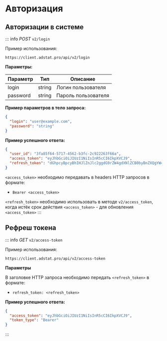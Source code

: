 # Авторизация

## Авторизации в системе

::: info
_POST_ `v2/login`

Пример использования:
```http request
https://client.adstat.pro/api/v2/login
```

__Параметры:__

| Параметр      | Тип       | Описание            |
|---------------|-----------|---------------------|
| login         | string    | Логин пользователя |
| password      | string    | Пароль пользователя|

__Пример параметров в тело запроса:__
```json
{
  "login": "user@example.com",
  "password": "string"
}
```
__Пример успешного ответа:__
```json
{
  "user_id": "3fa85f64-5717-4562-b3fc-2c922263f66a",
  "access_token": "eyJhbGciOiJIUzI1NiIsInR5cCI6IkpXVCJ9",
  "refresh_token": "dGhpcyBpcyBhIHJlZnJlc2ggdG9rZW4gdXNlZCB0byBnZXQgYW4gbmV3IGFjY2VzcyB0b2tlbiB3aGVuIHRoZSBjdXJyZW50IGFjY2VzcyB0b2tlbiBleHBpcmVz"
}
```


`<access_token>` необходимо передавать в headers HTTP запросов в формате:
+ `Bearer <access_token>`

`<refresh_token>` необходимо использовать в методе `v2/access_token`, когда истёк срок действия `<access_token>` - для обновления `<access_token>`
:::

## Рефреш токена

::: info
_GET_ `v2/access-token`

Пример использования:
```http request
https://client.adstat.pro/api/v2/access-token
```

__Параметры__

В заголовке HTTP запроса необходимо передать `<refresh_token>` в формате:
+ `refresh_token: <refresh_token> `

__Пример успешного ответа:__

```json
{
  "access_token": "eyJhbGciOiJIUzI1NiIsInR5cCI6IkpXVCJ9",
  "token_type": "Bearer"
}
```
:::
